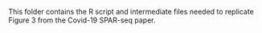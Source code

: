 This folder contains the R script and intermediate files needed to replicate Figure 3 from the Covid-19 SPAR-seq paper.
